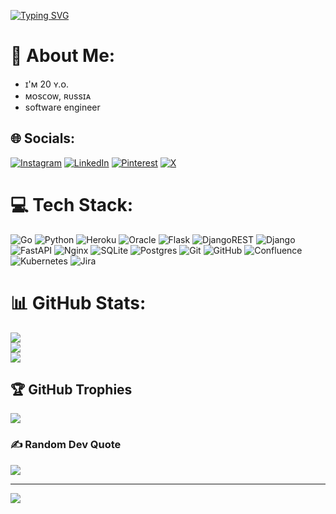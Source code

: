 <a href="https://git.io/typing-svg"><img src="https://readme-typing-svg.herokuapp.com?font=Fira+Code&duration=4000&pause=1000&color=9C89E9&random=false&width=435&lines=back-end+developer" alt="Typing SVG" /></a></h1>
# 💫 About Me:
<ul>
  <li>ɪ'ᴍ 20 ʏ.ᴏ.</li>
  <li>ᴍᴏsᴄᴏᴡ, ʀᴜssɪᴀ</li>
  <li>software engineer</li>
</ul>


## 🌐 Socials:
[![Instagram](https://img.shields.io/badge/Instagram-%23E4405F.svg?logo=Instagram&logoColor=white)](https://instagram.com/n1x9s) [![LinkedIn](https://img.shields.io/badge/LinkedIn-%230077B5.svg?logo=linkedin&logoColor=white)](https://linkedin.com/in/n1x9s) [![Pinterest](https://img.shields.io/badge/Pinterest-%23E60023.svg?logo=Pinterest&logoColor=white)](https://pinterest.com/n1x9s) [![X](https://img.shields.io/badge/X-black.svg?logo=X&logoColor=white)](https://x.com/n1x9s) 

# 💻 Tech Stack:
![Go](https://img.shields.io/badge/go-%2300ADD8.svg?style=for-the-badge&logo=go&logoColor=white) ![Python](https://img.shields.io/badge/python-3670A0?style=for-the-badge&logo=python&logoColor=ffdd54) ![Heroku](https://img.shields.io/badge/heroku-%23430098.svg?style=for-the-badge&logo=heroku&logoColor=white) ![Oracle](https://img.shields.io/badge/Oracle-F80000?style=for-the-badge&logo=oracle&logoColor=white) ![Flask](https://img.shields.io/badge/flask-%23000.svg?style=for-the-badge&logo=flask&logoColor=white) ![DjangoREST](https://img.shields.io/badge/DJANGO-REST-ff1709?style=for-the-badge&logo=django&logoColor=white&color=ff1709&labelColor=gray) ![Django](https://img.shields.io/badge/django-%23092E20.svg?style=for-the-badge&logo=django&logoColor=white) ![FastAPI](https://img.shields.io/badge/FastAPI-005571?style=for-the-badge&logo=fastapi) ![Nginx](https://img.shields.io/badge/nginx-%23009639.svg?style=for-the-badge&logo=nginx&logoColor=white) ![SQLite](https://img.shields.io/badge/sqlite-%2307405e.svg?style=for-the-badge&logo=sqlite&logoColor=white) ![Postgres](https://img.shields.io/badge/postgres-%23316192.svg?style=for-the-badge&logo=postgresql&logoColor=white) ![Git](https://img.shields.io/badge/git-%23F05033.svg?style=for-the-badge&logo=git&logoColor=white) ![GitHub](https://img.shields.io/badge/github-%23121011.svg?style=for-the-badge&logo=github&logoColor=white) ![Confluence](https://img.shields.io/badge/confluence-%23172BF4.svg?style=for-the-badge&logo=confluence&logoColor=white) ![Kubernetes](https://img.shields.io/badge/kubernetes-%23326ce5.svg?style=for-the-badge&logo=kubernetes&logoColor=white) ![Jira](https://img.shields.io/badge/jira-%230A0FFF.svg?style=for-the-badge&logo=jira&logoColor=white)
# 📊 GitHub Stats:
![](https://github-readme-stats.vercel.app/api?username=n1x9s&theme=shadow_red&hide_border=false&include_all_commits=true&count_private=true)<br/>
![](https://nirzak-streak-stats.vercel.app/?user=n1x9s&theme=shadow_red&hide_border=false)<br/>
![](https://github-readme-stats.vercel.app/api/top-langs/?username=n1x9s&theme=shadow_red&hide_border=false&include_all_commits=true&count_private=true&layout=compact)

## 🏆 GitHub Trophies
![](https://github-profile-trophy.vercel.app/?username=n1x9s&theme=radical&no-frame=false&no-bg=false&margin-w=4)

### ✍️ Random Dev Quote
![](https://quotes-github-readme.vercel.app/api?type=horizontal&theme=radical)

---
[![](https://visitcount.itsvg.in/api?id=n1x9s&icon=0&color=0)](https://visitcount.itsvg.in)

<!-- Proudly created with GPRM ( https://gprm.itsvg.in ) -->
